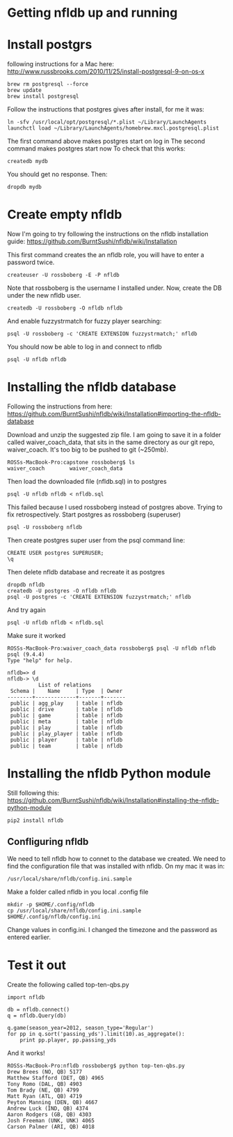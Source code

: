 # Getting nfldb up and running

# Install postgrs

following instructions for a Mac here: http://www.russbrooks.com/2010/11/25/install-postgresql-9-on-os-x
	
	brew rm postgresql --force
	brew update
	brew install postgresql

Follow the instructions that postgres gives after install, for me it was:
	
	ln -sfv /usr/local/opt/postgresql/*.plist ~/Library/LaunchAgents
	launchctl load ~/Library/LaunchAgents/homebrew.mxcl.postgresql.plist

The first command above makes postgres start on log in
The second command makes postgres start now
To check that this works:
	
	createdb mydb

You should get no response. Then:
	
	dropdb mydb

# Create empty nfldb

Now I'm going to try following the instructions on the nfldb installation guide: https://github.com/BurntSushi/nfldb/wiki/Installation

This first command creates the an nfldb role, you will have to enter a password twice.

	createuser -U rossboberg -E -P nfldb

Note that rossboberg is the username I installed under. Now, create the DB under the new nfldb user.

	createdb -U rossboberg -O nfldb nfldb

And enable fuzzystrmatch for fuzzy player searching:

	psql -U rossboberg -c 'CREATE EXTENSION fuzzystrmatch;' nfldb

You should now be able to log in and connect to nfldb

	psql -U nfldb nfldb

# Installing the nfldb database

Following the instructions from here: https://github.com/BurntSushi/nfldb/wiki/Installation#importing-the-nfldb-database

Download and unzip the suggested zip file. I am going to save it in a folder called waiver_coach_data, that sits in the same directory as our git repo, waiver_coach. It's too big to be pushed to git (~250mb).

	ROSSs-MacBook-Pro:capstone rossboberg$ ls
	waiver_coach		waiver_coach_data

Then load the downloaded file (nfldb.sql) in to postgres
	
	psql -U nfldb nfldb < nfldb.sql

This failed because I used rossboberg instead of postgres above. Trying to fix retrospectively. Start postgres as rossboberg (superuser)

	psql -U rossboberg nfldb

Then create postgres super user from the psql command line:

	CREATE USER postgres SUPERUSER;
	\q

Then delete nfldb database and recreate it as postgres

	dropdb nfldb
	createdb -U postgres -O nfldb nfldb
	psql -U postgres -c 'CREATE EXTENSION fuzzystrmatch;' nfldb

And try again

	psql -U nfldb nfldb < nfldb.sql

Make sure it worked

	ROSSs-MacBook-Pro:waiver_coach_data rossboberg$ psql -U nfldb nfldb
	psql (9.4.4)
	Type "help" for help.

	nfldb=> d
	nfldb-> \d
	          List of relations
	 Schema |    Name     | Type  | Owner 
	--------+-------------+-------+-------
	 public | agg_play    | table | nfldb
	 public | drive       | table | nfldb
	 public | game        | table | nfldb
	 public | meta        | table | nfldb
	 public | play        | table | nfldb
	 public | play_player | table | nfldb
	 public | player      | table | nfldb
	 public | team        | table | nfldb


# Installing the nfldb Python module

Still following this: https://github.com/BurntSushi/nfldb/wiki/Installation#installing-the-nfldb-python-module

	pip2 install nfldb

## Confliguring nfldb

We need to tell nfldb how to connet to the database we created. We need to find the configuration file that was installed with nfldb. On my mac it was in:

	/usr/local/share/nfldb/config.ini.sample

Make a folder called nfldb in you local .config file

	mkdir -p $HOME/.config/nfldb
	cp /usr/local/share/nfldb/config.ini.sample $HOME/.config/nfldb/config.ini

Change values in config.ini. I changed the timezone and the password as entered earlier.

# Test it out

Create the following called top-ten-qbs.py

	import nfldb

	db = nfldb.connect()
	q = nfldb.Query(db)

	q.game(season_year=2012, season_type='Regular')
	for pp in q.sort('passing_yds').limit(10).as_aggregate():
	    print pp.player, pp.passing_yds

And it works!

	ROSSs-MacBook-Pro:nfldb rossboberg$ python top-ten-qbs.py 
	Drew Brees (NO, QB) 5177
	Matthew Stafford (DET, QB) 4965
	Tony Romo (DAL, QB) 4903
	Tom Brady (NE, QB) 4799
	Matt Ryan (ATL, QB) 4719
	Peyton Manning (DEN, QB) 4667
	Andrew Luck (IND, QB) 4374
	Aaron Rodgers (GB, QB) 4303
	Josh Freeman (UNK, UNK) 4065
	Carson Palmer (ARI, QB) 4018